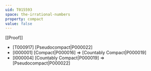 ```yaml
---
uid: T015593
space: the-irrational-numbers
property: compact
value: false
---
```

[[Proof]]

* [T000917] [Pseudocompact|P000022]
* [I000001] [Compact|P000016] => [Countably Compact|P000019]
* [I000004] [Countably Compact|P000019] => [Pseudocompact|P000022]

